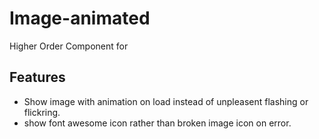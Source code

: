# Image-animated

Higher Order Component for <img/>

## Features
- Show image with animation on load instead of unpleasent flashing or flickring.
- show font awesome icon rather than broken image icon on error.
